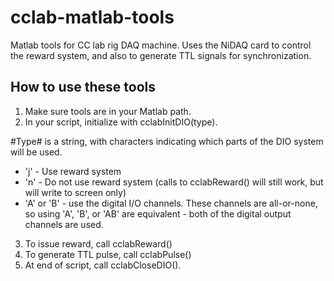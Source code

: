 # cclab-matlab-tools

Matlab tools for CC lab rig DAQ machine. Uses the NiDAQ card to control the reward system, and also to generate TTL signals for synchronization.

## How to use these tools

1. Make sure tools are in your Matlab path.
2. In your script, initialize with cclabInitDIO(type).

#Type# is a string, with characters indicating which parts of the DIO system will be used.
- 'j' - Use reward system
- 'n' - Do not use reward system (calls to cclabReward() will still work, but will write to screen only)
- 'A' or 'B' - use the digital I/O channels. These channels are all-or-none, so using 'A', 'B', or 'AB' are equivalent - both of the digital output channels are used. 

3. To issue reward, call cclabReward()
4. To generate TTL pulse, call cclabPulse()
5. At end of script, call cclabCloseDIO(). 
